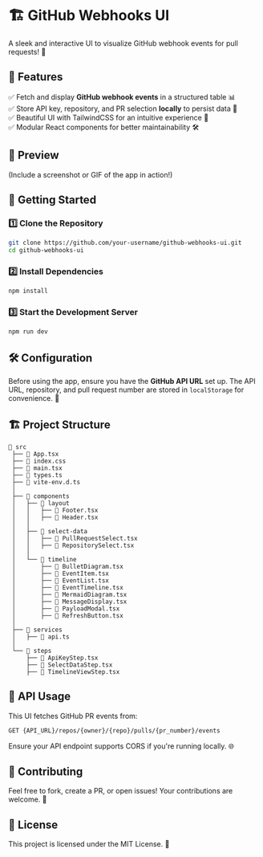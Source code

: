 # 🏗️ GitHub Webhooks UI

A sleek and interactive UI to visualize GitHub webhook events for pull requests! 🚀

## 🎯 Features

✅ Fetch and display **GitHub webhook events** in a structured table 📊  
✅ Store API key, repository, and PR selection **locally** to persist data 💾  
✅ Beautiful UI with TailwindCSS for an intuitive experience 🎨  
✅ Modular React components for better maintainability 🛠️

## 📸 Preview

(Include a screenshot or GIF of the app in action!)

## 🚀 Getting Started

### 1️⃣ Clone the Repository

```sh
git clone https://github.com/your-username/github-webhooks-ui.git
cd github-webhooks-ui
```

### 2️⃣ Install Dependencies

```sh
npm install
```

### 3️⃣ Start the Development Server

```sh
npm run dev
```

## 🛠️ Configuration

Before using the app, ensure you have the **GitHub API URL** set up. The API URL, repository, and pull request number are stored in `localStorage` for convenience. 🎯

## 🏗️ Project Structure

```
📂 src
 ├── 📄 App.tsx
 ├── 📄 index.css
 ├── 📄 main.tsx
 ├── 📄 types.ts
 ├── 📄 vite-env.d.ts
 │
 ├── 📂 components
 │   ├── 📂 layout
 │   │   ├── 📄 Footer.tsx
 │   │   ├── 📄 Header.tsx
 │   │
 │   ├── 📂 select-data
 │   │   ├── 📄 PullRequestSelect.tsx
 │   │   ├── 📄 RepositorySelect.tsx
 │   │
 │   └── 📂 timeline
 │       ├── 📄 BulletDiagram.tsx
 │       ├── 📄 EventItem.tsx
 │       ├── 📄 EventList.tsx
 │       ├── 📄 EventTimeline.tsx
 │       ├── 📄 MermaidDiagram.tsx
 │       ├── 📄 MessageDisplay.tsx
 │       ├── 📄 PayloadModal.tsx
 │       ├── 📄 RefreshButton.tsx
 │
 ├── 📂 services
 │   ├── 📄 api.ts
 │
 └── 📂 steps
     ├── 📄 ApiKeyStep.tsx
     ├── 📄 SelectDataStep.tsx
     ├── 📄 TimelineViewStep.tsx
```

## 📡 API Usage

This UI fetches GitHub PR events from:

```bash
GET {API_URL}/repos/{owner}/{repo}/pulls/{pr_number}/events
```

Ensure your API endpoint supports CORS if you're running locally. 🌐

## 🤝 Contributing

Feel free to fork, create a PR, or open issues! Your contributions are welcome. 💙

## 📜 License

This project is licensed under the MIT License. 📄
